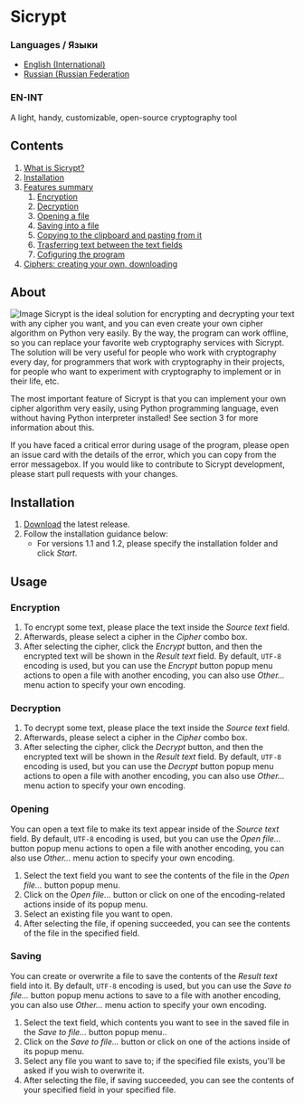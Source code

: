 # Sicrypt
### Languages / Языки
- [English (International)](#EN-INT)
- [Russian (Russian Federation](#RU-RU)

### EN-INT
A light, handy, customizable, open-source cryptography tool

## Contents
1. [What is Sicrypt?](#About)
2. [Installation](#Installation)
3. [Features summary](#Usage) 
    1. [Encryption](#Encryption)
    2. [Decryption](#Decryption)
    3. [Opening a file](#Opening)
    4. [Saving into a file](#Saving)
    5. [Copying to the clipboard and pasting from it](#Copying&Pasting)
    6. [Trasferring text between the text fields](#Transferring)
    7. [Cofiguring the program](#Settings)
4. [Ciphers: creating your own, downloading](#Ciphers)

## About
![Image](https://user-images.githubusercontent.com/43516901/126314893-83302bcc-8541-44a1-b7b6-fcb80fffe0bb.png)
Sicrypt is the ideal solution for encrypting and decrypting your text with any cipher you want, and you can even create your own cipher algorithm on Python very easily. By the way, the program can work offline, so you can replace your favorite web cryptography services with Sicrypt.
The solution will be very useful for people who work with cryptography every day, for programmers that work with cryptography in their projects, for people who want to experiment with cryptography to implement or in their life, etc.

The most important feature of Sicrypt is that you can implement your own cipher algorithm very easily, using Python programming language, even without having Python interpreter installed! See section 3 for more information about this.

If you have faced a critical error during usage of the program, please open an issue card with the details of the error, which you can copy from the error messagebox. If you would like to contribute to Sicrypt development, please start pull requests with your changes. 

## Installation
1. [Download](https://github.com/StarterCraft/sicrypt/releases/latest) the latest release.
2. Follow the installation guidance below:
    - For versions 1.1 and 1.2, please specify the installation folder and click *Start*.
        

## Usage
### Encryption
1. To encrypt some text, please place the text inside the *Source text* field.
2. Afterwards, please select a cipher in the *Cipher* combo box.
4. After selecting the cipher, click the *Encrypt* button, and then the encrypted text will be shown in the *Result text* field. By default, `UTF-8` encoding is used, but you can use the *Encrypt* button popup menu actions to open a file with another encoding, you can also use *Other...* menu action to specify your own encoding.

### Decryption
1. To decrypt some text, please place the text inside the *Source text* field.
2. Afterwards, please select a cipher in the *Cipher* combo box. 
3. After selecting the cipher, click the *Decrypt* button, and then the encrypted text will be shown in the *Result text* field. By default, `UTF-8` encoding is used, but you can use the *Decrypt* button popup menu actions to open a file with another encoding, you can also use *Other...* menu action to specify your own encoding.

### Opening
You can open a text file to make its text appear inside of the *Source text* field.
By default, `UTF-8` encoding is used, but you can use the *Open file...* button popup menu actions to open a file with another encoding, you can also use *Other...* menu action to specify your own encoding.
1. Select the text field you want to see the contents of the file in the *Open file...* button popup menu. 
2. Click on the *Open file...* button or click on one of the encoding-related actions inside of its popup menu. 
3. Select an existing file you want to open. 
4. After selecting the file, if opening succeeded, you can see the contents of the file in the specified field.


### Saving 
You can create or overwrite a file to save the contents of the *Result text* field into it.
By default, `UTF-8` encoding is used, but you can use the *Save to file...* button popup menu actions to save to a file with another encoding, you can also use *Other...* menu action to specify your own encoding.
1. Select the text field, which contents you want to see in the saved file in the *Save to file...* button popup menu..
1. Click on the *Save to file...* button or click on one of the actions inside of its popup menu. 
2. Select any file you want to save to; if the specified file exists, you'll be asked if you wish to overwrite it. 
3. After selecting the file, if saving succeeded, you can see the contents of your specified field in your specified file.
